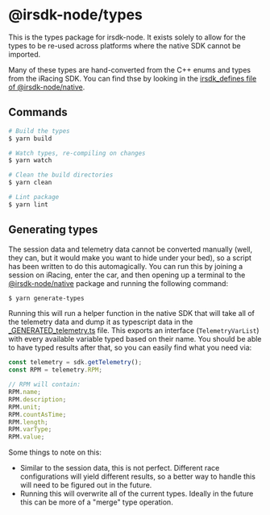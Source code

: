 # @irsdk-node/types

This is the types package for irsdk-node. It exists solely to allow for the types to be re-used across platforms where the native SDK cannot be imported.

Many of these types are hand-converted from the C++ enums and types from the iRacing SDK. You can find thse by looking in the [irsdk_defines file of @irsdk-node/native](../irsdk-node-native/lib/irsdk_defines.h).

## Commands

```sh
# Build the types
$ yarn build

# Watch types, re-compiling on changes
$ yarn watch

# Clean the build directories
$ yarn clean

# Lint package
$ yarn lint
```

## Generating types

The session data and telemetry data cannot be converted manually (well, they can, but it would make you want to hide under your bed), so a script has been written to do this automagically. You can run this by joining a session on iRacing, enter the car, and then opening up a terminal to the [@irsdk-node/native](../irsdk-node-native) package and running the following command:

```sh
$ yarn generate-types
```

Running this will run a helper function in the native SDK that will take all of the telemetry data and dump it as typescript data in the [_GENERATED_telemetry.ts](./src/_GENERATED_telemetry.ts) file. This exports  an interface (`TelemetryVarList`) with every available variable typed based on their name. You should be able to have typed results after that, so you can easily find what you need via:

```ts
const telemetry = sdk.getTelemetry();
const RPM = telemetry.RPM;

// RPM will contain:
RPM.name;
RPM.description;
RPM.unit;
RPM.countAsTime;
RPM.length;
RPM.varType;
RPM.value;
```

Some things to note on this:

- Similar to the session data, this is not perfect. Different race configurations will yield different results, so a better way to handle this will need to be figured out in the future.
- Running this will overwrite all of the current types. Ideally in the future this can be more of a "merge" type operation.
